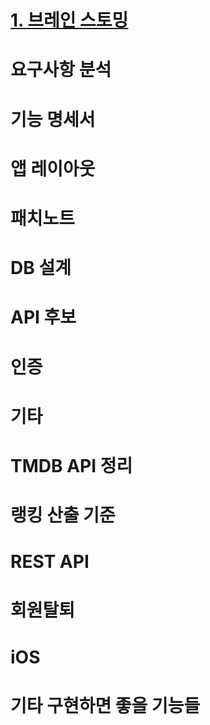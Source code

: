 # [1. 브레인 스토밍](https://github.com/NCookies/imad-server/wiki/1.-%EB%B8%8C%EB%A0%88%EC%9D%B8-%EC%8A%A4%ED%86%A0%EB%B0%8D)

# 요구사항 분석

# 기능 명세서

# 앱 레이아웃

# 패치노트

# DB 설계

# API 후보

# 인증

# 기타

# TMDB API 정리

# 랭킹 산출 기준

# REST API

# 회원탈퇴

# iOS

# 기타 구현하면 좋을 기능들